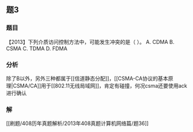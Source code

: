## 题3
### 题目
【2013】下列介质访问控制方法中，可能发生冲突的是（ ）。
A. CDMA
B. CSMA
C. TDMA
D. FDMA
### 分析
除了B以外，另外三种都属于[[信道静态分配]]，[[CSMA-CA协议的基本原理|CSMA/CA]]用于[[802.11无线局域网]]，肯定有碰撞，何况csma还要使用ack进行确认
### 解
[[刷题/408历年真题解析/2013年408真题计算机网络篇/题36]]